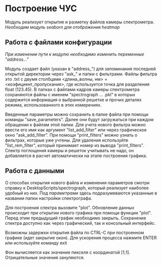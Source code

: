 # Построение ЧУС
Модуль реализует открытие и разметку файлов камеры спектрометра.
_Необходим модуль seaborn для отображения heatmap_

## Работа с файлами конфигурации
_При изменении пути к модулю необходимо изменить переменные "address..."_

Модуль создает файл (указан в "address_") для запоминания последней открытой директории через "ask_" и папки с фильтрами. Файлы фильтра это .txt с двумя столбцами <длина_волны, нм> + <коэфициент_пропускания>, где используется точка для разделения float (123.45). В папках с файлами кадров камеры спектрометра сохраняются файлы с именем "spectrograph ... .pkl" в которых содержится информация о выбранной решетке и прочих деталях режима, использованного в этих измерениях.

Введенные параметры можно сохранить в папке файла при помощи команды "save_parameters". Далее они будут загружаться при каждом обращении к файлам этой папки. Для учета нового фильтра можно ввести его имя как аргумент "list_add_filter" или через графическое окно "ask_add_filter". При помощи "print_filters" можно узнать о фильтрах, которые уже учтены. Для удаления используйте "list_rem_filter", который принимает номер из вывода "print_filters". Спектр поглощения камеры и решеток учитывать не надо, он добавляется в расчет автоматически на этапе построения графика.

## Работа с данными
О способах открытия нового файла и изменения параметров смотри справку к DesktopScripts/spectrograph, который реализует наиболее удобный из них. Под _параметрами_ здесь подразумеваются указанные в названии папки настройки спектрографа. 

Для построения спектра вызовите "plot". Обновление данных происходит при открытии нового графика при помощи функции "plot". Перед этим предыдущий график необходимо закрыть. Сохранение спектра доступно как через графический, так и консольный интерфейс.

Возможны задержки открытия файла по CTRL-C при построенном графике (идет закрытие окон). Для ускорения процесса нажмите ENTER или используйте команду exit

Фон вычисляется как значение пикселя с координатой [1;1]. Отрицательные значения зануляются.

